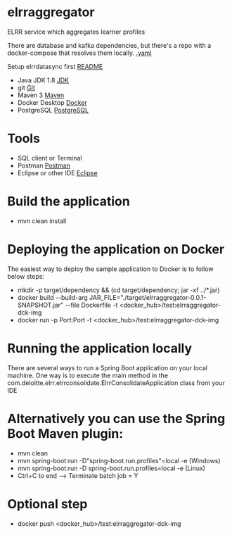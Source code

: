 # elrraggregator     
ELRR service which aggregates learner profiles 

There are database and kafka dependencies, but there's a repo with a docker-compose that resolves them locally.
[.yaml](https://github.com/US-ELRR/elrrdatasync/tree/dev-pom-update-local-fixes-and-docs-1/dev-resources/docker-compose)

Setup elrrdatasync first [README](https://github.com/US-ELRR/elrrdatasync/blob/dev-pom-update-local-fixes-and-docs-1/README.md)

- Java JDK 1.8 [JDK](https://www.oracle.com/java/technologies/downloads/)
- git [Git](https://git-scm.com/downloads)
- Maven 3 [Maven](https://maven.apache.org/)
- Docker Desktop [Docker](https://www.docker.com/products/docker-desktop/)
- PostgreSQL [PostgreSQL](https://www.postgresql.org/download/)

# Tools
- SQL client or Terminal
- Postman [Postman](https://www.postman.com/downloads/)
- Eclipse or other IDE [Eclipse](https://www.eclipse.org/downloads/packages/)


# Build the application
- mvn clean install

# Deploying the application on Docker 
The easiest way to deploy the sample application to Docker is to follow below steps:
- mkdir -p target/dependency && (cd target/dependency; jar -xf ../*.jar)
- docker build --build-arg JAR_FILE="./target/elrraggregator-0.0.1-SNAPSHOT.jar" --file Dockerfile -t <docker_hub>/test:elrraggregator-dck-img         
- docker run -p Port:Port -t <docker_hub>/test:elrraggregator-dck-img         

# Running the application locally
There are several ways to run a Spring Boot application on your local machine. One way is to execute the main method in the com.deloitte.elrr.elrrconsolidate.ElrrConsolidateApplication class from your IDE

# Alternatively you can use the Spring Boot Maven plugin: 
- mvn clean
- mvn spring-boot:run -D"spring-boot.run.profiles"=local -e (Windows)
- mvn spring-boot:run -D spring-boot.run.profiles=local -e (Linux)
- Ctrl+C to end --> Terminate batch job = Y

# Optional step 
- docker push <docker_hub>/test:elrraggregator-dck-img 
 